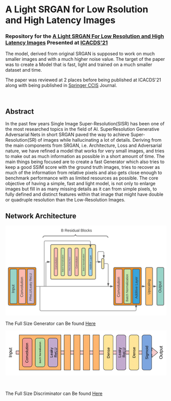# A Light SRGAN for Low Rsolution and High Latency Images

### Repository for the [A Light SRGAN For Low Resolution and High Latency Images]() Presented at [ICACDS'21](https://icacds.com/)

The model, derived from original SRGAN is supposed to work on much smaller images and with a much higher noise value. The target of the paper was to create a Model that is fast, light and trained on a much smaller dataset and time.

The paper was reviewed at 2 places before being published at ICACDS'21 along with being published in [Springer CCIS](https://www.springer.com/series/7899) Journal. 

<br>

## Abstract

In the past few years Single Image Super-Resolution(SISR)
has been one of the most researched topics in the field of AI. SuperResolution Generative Adversarial Nets in short SRGAN paved the way
to achieve Super-Resolution(SR) of images while hallucinating a lot of
details. Deriving from the main components from SRGAN, i.e. Architecture, Loss and Adversarial nature, we have refined a model that works for
very small images, and tries to make out as much information as possible
in a short amount of time. The main things being focused are to create
a fast Generator which also tries to keep a good SSIM score with the
ground truth images, tries to recover as much of the information from
relative pixels and also gets close enough to benchmark performance with
as limited resources as possible. The core objective of having a simple,
fast and light model, is not only to enlarge images but fill in as many
missing details as it can from simple pixels, to fully defined and distinct features within that image that might have double or quadruple
resolution than the Low-Resolution Images.


## Network Architecture

![Generator](https://github.com/ArchanGhosh/A_light_SRGAN_for_Low_Resolution_and_High_Latency_Images/blob/master/Network%20Architecture/Architecture-1.png)
<br>

The Full Size Generator can Be found [Here](https://github.com/ArchanGhosh/A_light_SRGAN_for_Low_Resolution_and_High_Latency_Images/blob/master/Network%20Architecture/gen_info_full.png)


![Discriminator](https://github.com/ArchanGhosh/A_light_SRGAN_for_Low_Resolution_and_High_Latency_Images/blob/master/Network%20Architecture/Discriminator-1.png)

<br>

The Full Size Discriminator can Be found [Here](https://github.com/ArchanGhosh/A_light_SRGAN_for_Low_Resolution_and_High_Latency_Images/blob/master/Network%20Architecture/dis_info_full.png)


